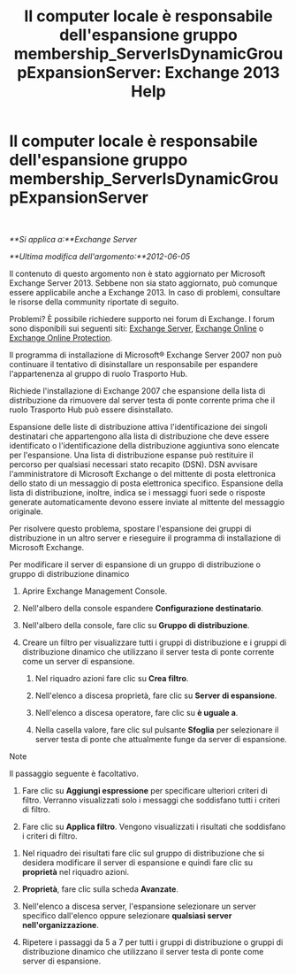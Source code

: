 ﻿---
title: "Il computer locale è responsabile dell'espansione gruppo membership_ServerIsDynamicGroupExpansionServer: Exchange 2013 Help"
TOCTitle: Il computer locale è responsabile dell'espansione gruppo membership_ServerIsDynamicGroupExpansionServer
ms:assetid: f6fdd8e1-fda1-45be-b8a2-0d356dbe7d83
ms:mtpsurl: https://technet.microsoft.com/it-it/library/ms.exch.setupreadiness.serverisdynamicgroupexpansionserver(v=EXCHG.150)
ms:contentKeyID: 50482081
ms.date: 05/22/2018
mtps_version: v=EXCHG.150
ms.translationtype: MT
---

# Il computer locale è responsabile dell'espansione gruppo membership\_ServerIsDynamicGroupExpansionServer

 

_**Si applica a:**Exchange Server_

_**Ultima modifica dell'argomento:**2012-06-05_

Il contenuto di questo argomento non è stato aggiornato per Microsoft Exchange Server 2013. Sebbene non sia stato aggiornato, può comunque essere applicabile anche a Exchange 2013. In caso di problemi, consultare le risorse della community riportate di seguito.

Problemi? È possibile richiedere supporto nei forum di Exchange. I forum sono disponibili sui seguenti siti: [Exchange Server](https://go.microsoft.com/fwlink/p/?linkid=60612), [Exchange Online](https://go.microsoft.com/fwlink/p/?linkid=267542) o [Exchange Online Protection](https://go.microsoft.com/fwlink/p/?linkid=285351).

Il programma di installazione di Microsoft® Exchange Server 2007 non può continuare il tentativo di disinstallare un responsabile per espandere l'appartenenza al gruppo di ruolo Trasporto Hub.

Richiede l'installazione di Exchange 2007 che espansione della lista di distribuzione da rimuovere dal server testa di ponte corrente prima che il ruolo Trasporto Hub può essere disinstallato.

Espansione delle liste di distribuzione attiva l'identificazione dei singoli destinatari che appartengono alla lista di distribuzione che deve essere identificato o l'identificazione della distribuzione aggiuntiva sono elencate per l'espansione. Una lista di distribuzione espanse può restituire il percorso per qualsiasi necessari stato recapito (DSN). DSN avvisare l'amministratore di Microsoft Exchange o del mittente di posta elettronica dello stato di un messaggio di posta elettronica specifico. Espansione della lista di distribuzione, inoltre, indica se i messaggi fuori sede o risposte generate automaticamente devono essere inviate al mittente del messaggio originale.

Per risolvere questo problema, spostare l'espansione dei gruppi di distribuzione in un altro server e rieseguire il programma di installazione di Microsoft Exchange.

Per modificare il server di espansione di un gruppo di distribuzione o gruppo di distribuzione dinamico

1.  Aprire Exchange Management Console.

2.  Nell'albero della console espandere **Configurazione destinatario**.

3.  Nell'albero della console, fare clic su **Gruppo di distribuzione**.

4.  Creare un filtro per visualizzare tutti i gruppi di distribuzione e i gruppi di distribuzione dinamico che utilizzano il server testa di ponte corrente come un server di espansione.
    
    1.  Nel riquadro azioni fare clic su **Crea filtro**.
    
    2.  Nell'elenco a discesa proprietà, fare clic su **Server di espansione**.
    
    3.  Nell'elenco a discesa operatore, fare clic su **è uguale a**.
    
    4.  Nella casella valore, fare clic sul pulsante **Sfoglia** per selezionare il server testa di ponte che attualmente funge da server di espansione.


> [!NOTE]
> Il passaggio seguente è facoltativo.



1.  Fare clic su **Aggiungi espressione** per specificare ulteriori criteri di filtro. Verranno visualizzati solo i messaggi che soddisfano tutti i criteri di filtro.

2.  Fare clic su **Applica filtro**. Vengono visualizzati i risultati che soddisfano i criteri di filtro.

<!-- end list -->

1.  Nel riquadro dei risultati fare clic sul gruppo di distribuzione che si desidera modificare il server di espansione e quindi fare clic su **proprietà** nel riquadro azioni.

2.  **Proprietà**, fare clic sulla scheda **Avanzate**.

3.  Nell'elenco a discesa server, l'espansione selezionare un server specifico dall'elenco oppure selezionare **qualsiasi server nell'organizzazione**.

4.  Ripetere i passaggi da 5 a 7 per tutti i gruppi di distribuzione o gruppi di distribuzione dinamico che utilizzano il server testa di ponte come server di espansione.

